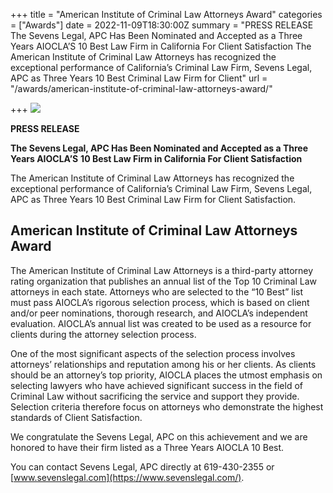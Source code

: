 +++
title = "American Institute of Criminal Law Attorneys Award"
categories = ["Awards"]
date = 2022-11-09T18:30:00Z
summary = "PRESS RELEASE The Sevens Legal, APC Has Been Nominated and Accepted as a Three Years AIOCLA’S 10 Best Law Firm in California For Client Satisfaction The American Institute of Criminal Law Attorneys has recognized the exceptional performance of California’s Criminal Law Firm, Sevens Legal, APC as Three Years 10 Best Criminal Law Firm for Client"
url = "/awards/american-institute-of-criminal-law-attorneys-award/"

+++
![](/uploads/aiocla-300x300-jpg.webp)

**PRESS RELEASE**

**The Sevens Legal, APC Has Been Nominated and Accepted as a Three Years AIOCLA’S** **10 Best Law Firm in California For Client Satisfaction**

The American Institute of Criminal Law Attorneys has recognized the exceptional performance of California’s Criminal Law Firm, Sevens Legal, APC as Three Years 10 Best Criminal Law Firm for Client Satisfaction.

## American Institute of Criminal Law Attorneys Award

The American Institute of Criminal Law Attorneys is a third-party attorney rating organization that publishes an annual list of the Top 10 Criminal Law attorneys in each state. Attorneys who are selected to the “10 Best” list must pass AIOCLA’s rigorous selection process, which is based on client and/or peer nominations, thorough research, and AIOCLA’s independent evaluation. AIOCLA’s annual list was created to be used as a resource for clients during the attorney selection process.

One of the most significant aspects of the selection process involves attorneys’ relationships and reputation among his or her clients. As clients should be an attorney’s top priority, AIOCLA places the utmost emphasis on selecting lawyers who have achieved significant success in the field of Criminal Law without sacrificing the service and support they provide. Selection criteria therefore focus on attorneys who demonstrate the highest standards of Client Satisfaction.

We congratulate the Sevens Legal, APC on this achievement and we are honored to have their firm listed as a Three Years AIOCLA 10 Best.

You can contact Sevens Legal, APC directly at 619-430-2355 or [www.sevenslegal.com](https://www.sevenslegal.com/).